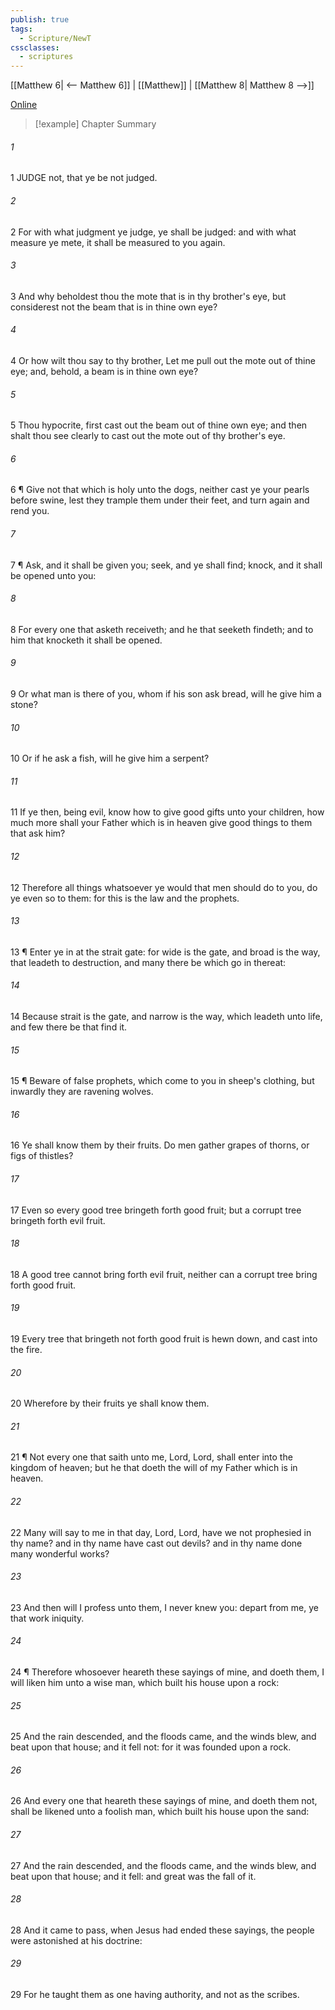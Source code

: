 ```yaml
---
publish: true
tags:
  - Scripture/NewT
cssclasses:
  - scriptures
---
```

[[Matthew 6| <-- Matthew 6]] | [[Matthew]] | [[Matthew 8| Matthew 8 -->]]

[Online](https://churchofjesuschrist.org/study/scriptures/nt/matt/7?lang=eng)

>[!example] Chapter Summary
>
###### 1
1 JUDGE not, that ye be not judged.
###### 2
2 For with what judgment ye judge, ye shall be judged: and with what measure ye mete, it shall be measured to you again.
###### 3
3 And why beholdest thou the mote that is in thy brother's eye, but considerest not the beam that is in thine own eye?
###### 4
4 Or how wilt thou say to thy brother, Let me pull out the mote out of thine eye; and, behold, a beam is in thine own eye?
###### 5
5 Thou hypocrite, first cast out the beam out of thine own eye; and then shalt thou see clearly to cast out the mote out of thy brother's eye.
###### 6
6 ¶ Give not that which is holy unto the dogs, neither cast ye your pearls before swine, lest they trample them under their feet, and turn again and rend you.
###### 7
7 ¶ Ask, and it shall be given you; seek, and ye shall find; knock, and it shall be opened unto you:
###### 8
8 For every one that asketh receiveth; and he that seeketh findeth; and to him that knocketh it shall be opened.
###### 9
9 Or what man is there of you, whom if his son ask bread, will he give him a stone?
###### 10
10 Or if he ask a fish, will he give him a serpent?
###### 11
11 If ye then, being evil, know how to give good gifts unto your children, how much more shall your Father which is in heaven give good things to them that ask him?
###### 12
12 Therefore all things whatsoever ye would that men should do to you, do ye even so to them: for this is the law and the prophets.
###### 13
13 ¶ Enter ye in at the strait gate: for wide is the gate, and broad is the way, that leadeth to destruction, and many there be which go in thereat:
###### 14
14 Because strait is the gate, and narrow is the way, which leadeth unto life, and few there be that find it.
###### 15
15 ¶ Beware of false prophets, which come to you in sheep's clothing, but inwardly they are ravening wolves.
###### 16
16 Ye shall know them by their fruits. Do men gather grapes of thorns, or figs of thistles?
###### 17
17 Even so every good tree bringeth forth good fruit; but a corrupt tree bringeth forth evil fruit.
###### 18
18 A good tree cannot bring forth evil fruit, neither can a corrupt tree bring forth good fruit.
###### 19
19 Every tree that bringeth not forth good fruit is hewn down, and cast into the fire.
###### 20
20 Wherefore by their fruits ye shall know them.
###### 21
21 ¶ Not every one that saith unto me, Lord, Lord, shall enter into the kingdom of heaven; but he that doeth the will of my Father which is in heaven.
###### 22
22 Many will say to me in that day, Lord, Lord, have we not prophesied in thy name? and in thy name have cast out devils? and in thy name done many wonderful works?
###### 23
23 And then will I profess unto them, I never knew you: depart from me, ye that work iniquity.
###### 24
24 ¶ Therefore whosoever heareth these sayings of mine, and doeth them, I will liken him unto a wise man, which built his house upon a rock:
###### 25
25 And the rain descended, and the floods came, and the winds blew, and beat upon that house; and it fell not: for it was founded upon a rock.
###### 26
26 And every one that heareth these sayings of mine, and doeth them not, shall be likened unto a foolish man, which built his house upon the sand:
###### 27
27 And the rain descended, and the floods came, and the winds blew, and beat upon that house; and it fell: and great was the fall of it.
###### 28
28 And it came to pass, when Jesus had ended these sayings, the people were astonished at his doctrine:
###### 29
29 For he taught them as one having authority, and not as the scribes.



